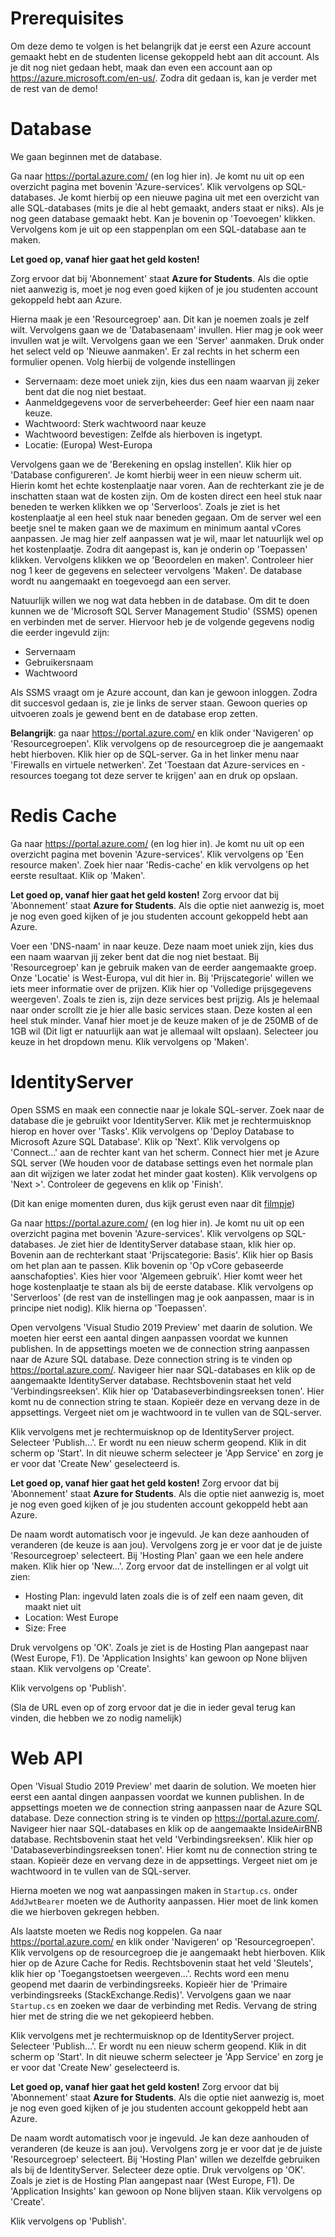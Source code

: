 # Prerequisites
Om deze demo te volgen is het belangrijk dat je eerst een Azure account gemaakt hebt en de studenten license gekoppeld hebt aan dit account.
Als je dit nog niet gedaan hebt, maak dan even een account aan op https://azure.microsoft.com/en-us/.
Zodra dit gedaan is, kan je verder met de rest van de demo!

# Database
We gaan beginnen met de database.

Ga naar https://portal.azure.com/ (en log hier in). Je komt nu uit op een overzicht pagina met bovenin 'Azure-services'. Klik vervolgens op SQL-databases. 
Je komt hierbij op een nieuwe pagina uit met een overzicht van alle SQL-databases (mits je die al hebt gemaakt, anders staat er niks).
Als je nog geen database gemaakt hebt. Kan je bovenin op 'Toevoegen' klikken. Vervolgens kom je uit op een stappenplan om een SQL-database aan te maken.

**Let goed op, vanaf hier gaat het geld kosten!**

Zorg ervoor dat bij 'Abonnement' staat **Azure for Students**. Als die optie niet aanwezig is, moet je nog even goed kijken of je jou studenten account gekoppeld hebt aan Azure.

Hierna maak je een 'Resourcegroep' aan. Dit kan je noemen zoals je zelf wilt.
Vervolgens gaan we de 'Databasenaam' invullen. Hier mag je ook weer invullen wat je wilt.
Vervolgens gaan we een 'Server' aanmaken. Druk onder het select veld op 'Nieuwe aanmaken'. Er zal rechts in het scherm een formulier openen. Volg hierbij de volgende instellingen
- Servernaam: deze moet uniek zijn, kies dus een naam waarvan jij zeker bent dat die nog niet bestaat.
- Aanmeldgegevens voor de serverbeheerder: Geef hier een naam naar keuze.
- Wachtwoord: Sterk wachtwoord naar keuze
- Wachtwoord bevestigen: Zelfde als hierboven is ingetypt.
- Locatie: (Europa) West-Europa 

Vervolgens gaan we de 'Berekening en opslag instellen'. Klik hier op 'Database configureren'. Je komt hierbij weer in een nieuw scherm uit. Hierin komt het echte kostenplaatje naar voren. Aan de rechterkant zie je de inschatten staan wat de kosten zijn. Om de kosten direct een heel stuk naar beneden te werken klikken we op 'Serverloos'. Zoals je ziet is het kostenplaatje al een heel stuk naar beneden gegaan. Om de server wel een beetje snel te maken gaan we de maximum en minimum aantal vCores aanpassen. Je mag hier zelf aanpassen wat je wil, maar let natuurlijk wel op het kostenplaatje. Zodra dit aangepast is, kan je onderin op 'Toepassen' klikken. Vervolgens klikken we op 'Beoordelen en maken'. Controleer hier nog 1 keer de gegevens en selecteer vervolgens 'Maken'. De database wordt nu aangemaakt en toegevoegd aan een server.

Natuurlijk willen we nog wat data hebben in de database. Om dit te doen kunnen we de 'Microsoft SQL Server Management Studio' (SSMS) openen en verbinden met de server. Hiervoor heb je de volgende gegevens nodig die eerder ingevuld zijn:
- Servernaam
- Gebruikersnaam
- Wachtwoord

Als SSMS vraagt om je Azure account, dan kan je gewoon inloggen. Zodra dit succesvol gedaan is, zie je links de server staan. Gewoon queries op uitvoeren zoals je gewend bent en de database erop zetten.

**Belangrijk**: ga naar https://portal.azure.com/ en klik onder 'Navigeren' op 'Resourcegroepen'. Klik vervolgens op de resourcegroep die je aangemaakt hebt hierboven. Klik hier op de SQL-server. Ga in het linker menu naar 'Firewalls en virtuele netwerken'. Zet 'Toestaan dat Azure-services en -resources toegang tot deze server te krijgen' aan en druk op opslaan. 

# Redis Cache
Ga naar https://portal.azure.com/ (en log hier in). Je komt nu uit op een overzicht pagina met bovenin 'Azure-services'. Klik vervolgens op 'Een resource maken'. Zoek hier naar 'Redis-cache' en klik vervolgens op het eerste resultaat. Klik op 'Maken'. 

**Let goed op, vanaf hier gaat het geld kosten!**
Zorg ervoor dat bij 'Abonnement' staat **Azure for Students**. Als die optie niet aanwezig is, moet je nog even goed kijken of je jou studenten account gekoppeld hebt aan Azure.

Voer een 'DNS-naam' in naar keuze. Deze naam moet uniek zijn, kies dus een naam waarvan jij zeker bent dat die nog niet bestaat.
Bij 'Resourcegroep' kan je gebruik maken van de eerder aangemaakte groep.
Onze 'Locatie' is West-Europa, vul dit hier in.
Bij 'Prijscategorie' willen we iets meer informatie over de prijzen. Klik hier op 'Volledige prijsgegevens weergeven'.
Zoals te zien is, zijn deze services best prijzig. Als je helemaal naar onder scrollt zie je hier alle basic services staan. Deze kosten al een heel stuk minder.
Vanaf hier moet je de keuze maken of je de 250MB of de 1GB wil (Dit ligt er natuurlijk aan wat je allemaal wilt opslaan).
Selecteer jou keuze in het dropdown menu. Klik vervolgens op 'Maken'.

# IdentityServer
Open SSMS en maak een connectie naar je lokale SQL-server. Zoek naar de database die je gebruikt voor IdentityServer. Klik met je rechtermuisknop hierop en hover over 'Tasks'. Klik vervolgens op 'Deploy Database to Microsoft Azure SQL Database'. Klik op 'Next'. Klik vervolgens op 'Connect...' aan de rechter kant van het scherm. Connect hier met je Azure SQL server (We houden voor de database settings even het normale plan aan dit wijzigen we later zodat het minder gaat kosten). Klik vervolgens op 'Next >'. Controleer de gegevens en klik op 'Finish'. 

(Dit kan enige momenten duren, dus kijk gerust even naar dit [filmpje](https://www.youtube.com/watch?v=dQw4w9WgXcQ))

Ga naar https://portal.azure.com/ (en log hier in). Je komt nu uit op een overzicht pagina met bovenin 'Azure-services'. Klik vervolgens op SQL-databases. Je ziet hier de IdentityServer database staan, klik hier op.
Bovenin aan de rechterkant staat 'Prijscategorie: Basis'. Klik hier op Basis om het plan aan te passen. Klik bovenin op 'Op vCore gebaseerde aanschafopties'. Kies hier voor 'Algemeen gebruik'. Hier komt weer het hoge kostenplaatje te staan als bij de eerste database. Klik vervolgens op 'Serverloos' (de rest van de instellingen mag je ook aanpassen, maar is in principe niet nodig). Klik hierna op 'Toepassen'.

Open vervolgens 'Visual Studio 2019 Preview' met daarin de solution. We moeten hier eerst een aantal dingen aanpassen voordat we kunnen publishen. In de appsettings moeten we de connection string aanpassen naar de Azure SQL database. Deze connection string is te vinden op https://portal.azure.com/. Navigeer hier naar SQL-databases en klik op de aangemaakte IdentityServer database. Rechtsbovenin staat het veld 'Verbindingsreeksen'. Klik hier op 'Databaseverbindingsreeksen tonen'. Hier komt nu de connection string te staan. Kopieër deze en vervang deze in de appsettings. Vergeet niet om je wachtwoord in te vullen van de SQL-server. 

Klik vervolgens met je rechtermuisknop op de IdentityServer project. Selecteer 'Publish...'. Er wordt nu een nieuw scherm geopend. Klik in dit scherm op 'Start'. In dit nieuwe scherm selecteer je 'App Service' en zorg je er voor dat 'Create New' geselecteerd is. 

**Let goed op, vanaf hier gaat het geld kosten!**
Zorg ervoor dat bij 'Abonnement' staat **Azure for Students**. Als die optie niet aanwezig is, moet je nog even goed kijken of je jou studenten account gekoppeld hebt aan Azure.

De naam wordt automatisch voor je ingevuld. Je kan deze aanhouden of veranderen (de keuze is aan jou). Vervolgens zorg je er voor dat je de juiste 'Resourcegroep' selecteert. Bij 'Hosting Plan' gaan we een hele andere maken. Klik hier op 'New...'. Zorg ervoor dat de instellingen er al volgt uit zien:
- Hosting Plan: ingevuld laten zoals die is of zelf een naam geven, dit maakt niet uit
- Location: West Europe
- Size: Free

Druk vervolgens op 'OK'. Zoals je ziet is de Hosting Plan aangepast naar (West Europe, F1).
De 'Application Insights' kan gewoon op None blijven staan. Klik vervolgens op 'Create'.

Klik vervolgens op 'Publish'.

(Sla de URL even op of zorg ervoor dat je die in ieder geval terug kan vinden, die hebben we zo nodig namelijk)

# Web API

Open 'Visual Studio 2019 Preview' met daarin de solution. We moeten hier eerst een aantal dingen aanpassen voordat we kunnen publishen. In de appsettings moeten we de connection string aanpassen naar de Azure SQL database. Deze connection string is te vinden op https://portal.azure.com/. Navigeer hier naar SQL-databases en klik op de aangemaakte InsideAirBNB database. Rechtsbovenin staat het veld 'Verbindingsreeksen'. Klik hier op 'Databaseverbindingsreeksen tonen'. Hier komt nu de connection string te staan. Kopieër deze en vervang deze in de appsettings. Vergeet niet om je wachtwoord in te vullen van de SQL-server. 

Hierna moeten we nog wat aanpassingen maken in `Startup.cs`. onder `AddJwtBearer` moeten we de Authority aanpassen. Hier moet de link komen die we hierboven gekregen hebben. 

Als laatste moeten we Redis nog koppelen. Ga naar https://portal.azure.com/ en klik onder 'Navigeren' op 'Resourcegroepen'. Klik vervolgens op de resourcegroep die je aangemaakt hebt hierboven. Klik hier op de Azure Cache for Redis. Rechtsbovenin staat het veld 'Sleutels', klik hier op 'Toegangstoetsen weergeven...'. Rechts word een menu geopend met daarin de verbindingsreeks. Kopieër hier de 'Primaire verbindingsreeks (StackExchange.Redis)'. Vervolgens gaan we naar `Startup.cs` en zoeken we daar de verbinding met Redis. Vervang de string hier met de string die we net gekopieerd hebben.

Klik vervolgens met je rechtermuisknop op de IdentityServer project. Selecteer 'Publish...'. Er wordt nu een nieuw scherm geopend. Klik in dit scherm op 'Start'. In dit nieuwe scherm selecteer je 'App Service' en zorg je er voor dat 'Create New' geselecteerd is. 

**Let goed op, vanaf hier gaat het geld kosten!**
Zorg ervoor dat bij 'Abonnement' staat **Azure for Students**. Als die optie niet aanwezig is, moet je nog even goed kijken of je jou studenten account gekoppeld hebt aan Azure.

De naam wordt automatisch voor je ingevuld. Je kan deze aanhouden of veranderen (de keuze is aan jou). Vervolgens zorg je er voor dat je de juiste 'Resourcegroep' selecteert. Bij 'Hosting Plan' willen we dezelfde gebruiken als bij de IdentityServer. Selecteer deze optie. Druk vervolgens op 'OK'. Zoals je ziet is de Hosting Plan aangepast naar (West Europe, F1).
De 'Application Insights' kan gewoon op None blijven staan. Klik vervolgens op 'Create'.

Klik vervolgens op 'Publish'.